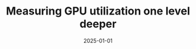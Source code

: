 ---
title: "Measuring GPU utilization one level deeper"
collection: publications
permalink: /publication/2025-utilgpu
date: 2025-01-01
venue: 'Under submission'
paperurl: '/files/2025-utilgpu.pdf'
---